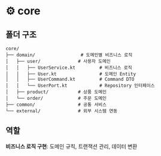 # ⚙️ core

## 폴더 구조

```text
core/
├── domain/                 # 도메인별 비즈니스 로직
│   ├── user/              # 사용자 도메인
│   │   ├── UserService.kt         # 비즈니스 로직
│   │   ├── User.kt                # 도메인 Entity
│   │   ├── UserCommand.kt         # Command DTO
│   │   └── UserPort.kt            # Repository 인터페이스
│   ├── product/           # 상품 도메인
│   └── order/             # 주문 도메인
├── common/                # 공통 서비스
└── external/              # 외부 시스템 연동
```

## 역할

**비즈니스 로직 구현**: 도메인 규칙, 트랜잭션 관리, 데이터 변환

